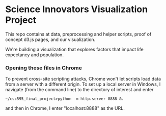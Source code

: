 # Science Innovators Visualization Project

This repo contains at data, preprocessing and helper scripts, proof of concept d3.js pages, and our visualization. 

We're building a visualization that explores factors that impact life expectancy and population.

### Opening these files in Chrome
To prevent cross-site scripting attacks, Chrome won't let scripts load data from a server with a different origin.
To set up a local server in Windows, I navigate (from the command line) to the directory of interest and enter

``` ~/csc595_final_project>python -m http.server 8888 &. ```

and then in Chrome, I enter "localhost:8888" as the URL. 
